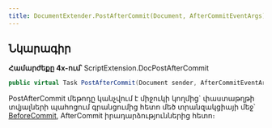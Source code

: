 ```yaml
---
title: DocumentExtender.PostAfterCommit(Document, AfterCommitEventArgs) մեթոդ
---
```


## Նկարագիր

**Համարժեքը 4x-ում՝** ScriptExtension.DocPostAfterCommit

```c#
public virtual Task PostAfterCommit(Document sender, AfterCommitEventArgs args)
```

PostAfterCommit մեթոդը կանչվում է միջուկի կողմից` փաստաթղթի տվյալների պահոցում գրանցումից հետո մեծ տրանզակցիայի մեջ՝ [BeforeCommit](https://armsoft.github.io/as4x-docs/HTM/ProgrGuide/ScriptProcs/BeforeCommit.html), AfterCommit իրադարձություններից հետո։

